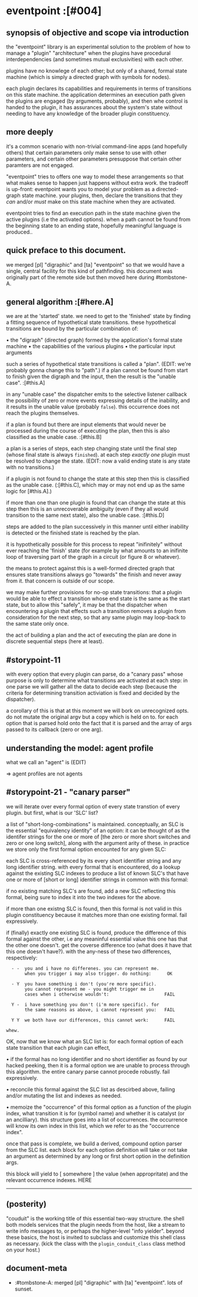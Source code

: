# eventpoint :[#004]

## synopsis of objective and scope via introduction

the "eventpoint" library is an experimental solution to the problem of
how to manage a "plugin" "architecture" when the plugins have procedural
interdependencies (and sometimes mutual exclusivities) with each other.

plugins have no knowlege of each other; but only of a shared, formal
state machine (which is simply a directed graph with symbols for nodes).

each plugin declares its capabilities and requirements in terms of
transitions on this state machine. the application determines an execution
path given the plugins are engaged (by arguments, probably), and then whe
control is handed to the plugin, it has assurances about the system's state
without needing to have any knowledge of the broader plugin constituency.




## more deeply

it's a common scenario with non-trivial command-line apps (and hopefully
others) that certain parameters only make sense to use with other
parameters, and certain other parameters presuppose that certain other
paramters are not engaged.

"eventpoint" tries to offers one way to model these arrangements so that
what makes sense to happen just happens without extra work. the tradeoff
is up-front: eventpoint wants you to model your problem as a directed-
graph state machine. your plugins, then, declare the transitions that
they *can* and/or *must* make on this state machine when they are
activated.

eventpoint tries to find an execution path in the state machine given
the active plugins (i.e the activated options). when a path cannot be
found from the beginning state to an ending state, hopefully meaningful
language is produced..




## quick preface to this document.

we merged [pl] "digraphic" and [ta] "eventpoint" so that we would have
a single, central facility for this kind of pathfinding. this document
was originally part of the remote side but then moved here during
 #tombstone-A.




## general algorithm :[#here.A]

we are at the 'started' state. we need to get to the 'finished'
state by finding a fitting sequence of hypothetical state
transitions. these hypothetical transitions are bound by the
particular combination of:

  • the "digraph" (directed graph) formed by the application's
    formal state machine
  • the capabilities of the various plugins
  • the particular input arguments

such a series of hypothetical state transitions is called a
"plan". (EDIT: we're probably gonna change this to "path".)
if a plan cannot be found from start to finish given
the digraph and the input, then the result is the "unable
case". :[#this.A]

in any "unable case" the dispatcher emits to the selective
listener callback the possibility of zero or more events
expressing details of the inability, and it results in the
unable value (probably `false`). this occurrence does not
reach the plugins themselves.

if a plan *is* found but there are input elements that would
never be processed during the course of executing the plan,
then this is also classified as the unable case. :[#this.B]

a plan is a series of steps, each step changing state until the
final step (whose final state is always `finished`). at each
step *exactly one* plugin must be resolved to change the state.
(EDIT: now a valid ending state is any state with no transitions.)

if a plugin is not found to change the state at this step then
this is classified as the unable case. (:[#this.C], which may
or may not end up as the same logic for [#this.A].)

if more than one than one plugin is found that can change the
state at this step then this is an unrecoverable ambiguity (even
if they all would transition to the same next state), also the
unable case. :[#this.D]

steps are added to the plan successively in this manner until
either inability is detected or the finished state is reached
by the plan.

it is hypothetically possible for this process to repeat
"inifinitely" without ever reaching the 'finish' state (for
example by what amounts to an inifinite loop of traversing
part of the graph in a circuit (or figure 8 or whatever).

the means to protect against this is a well-formed directed graph
that ensures state transitions always go "towards" the finish
and never away from it. that concern is outside of our scope.

we may make further provisions for no-op state transitions:
that a plugin would be able to effect a transition whose end
state is the same as the start state, but to allow this "safely",
it may be that the dispatcher when encountering a plugin that
effects such a transition removes a plugin from consideration
for the next step, so that any same plugin may loop-back to the
same state only once.

the act of building a plan and the act of executing the plan are
done in discrete sequential steps (here at least).




## #storypoint-11

with every option that every plugin can parse, do a "canary pass"
whose purpose is only to determine what transitions are activated
at each step: in one parse we will gather all the data to decide
each step (because the criteria for determining transition activiation
is fixed and decided by the dispatcher).

a corollary of this is that at this moment we will bork on
unrecognized opts. do not mutate the original argv but a copy which
is held on to. for each option that is parsed hold onto the fact that
it is parsed and the array of args passed to its callback (zero or
one arg).




## understanding the model: agent profile

what we call an "agent" is (EDIT)

=> agent profiles are not agents




## #storypoint-21 - "canary parser"

we will iterate over every formal option of every state transtion of
every plugin. but first, what is our 'SLC' list?

a list of "short-long-combinations" is maintained. conceptually, an
SLC is the essential "equivalency identity" of an option: it can be
thought of as the identifer strings for the one or more of [the zero
or more short switches and zero or one long switch], along with
the argument arity of these. in practice we store only the first
formal option encounted for any given SLC:

each SLC is cross-referenced by its every short identifier string
and any long identifier string. with every formal that is encountered,
do a lookup against the existing SLC indexes to produce a list of known
SLC's that have one or more of [short or long] identifier strings
in common with this formal:

if no existing matching SLC's are found, add a new SLC reflecting
this formal, being sure to index it into the two indexes for the above.

if more than one existng SLC is found, then this formal is not valid
in this plugin constituency because it matches more than one
existing formal. fail expressively.

if (finally) exactly one existing SLC is found, produce the difference
of this formal against the other, i.e any meaninful essential value this
one has that the other one doesn't. get the coverse difference
too (what does it have that this one doesn't have?). with the
any-ness of these two differences, respectively:

      - -  you and i have no differenes. you can represent me.
           when you trigger i may also trigger. do nothing:      OK

      - Y  you have something i don't (you're more specific).
           you cannot represent me - you might trigger me in
           cases when i otherwise wouldn't:                     FAIL

      Y -  i have something you don't (i'm more specific). for
           the same reasons as above, i cannot represent you:   FAIL

      Y Y  we both have our differences, this cannot work:      FAIL

    whew.

OK, now that we know what an SLC list is: for each formal option of each
state transition that each plugin can effect,

  • if the formal has no long identifier and no short identifier as found
    by our hacked peeking, then it is a formal option we are unable to
    process through this algorithm. the entire canary parse cannot procede
    robustly. fail expressively.

  • reconcile this formal against the SLC list as descirbed above,
    failing and/or mutating the list and indexes as needed.

  • memoize the "occurrence" of this formal option as a function of
    the plugin index, what transition it is for (symbol name) and whether
    it is catalyst (or an ancilliary). this structure goes into a list
    of occurrences. the occurrence will know its own index in this list,
    which we refer to as the "occurrence index".

once that pass is complete, we build a derived, compound option parser
from the SLC list. each block for each option definition will take or
not take an argument as determined by any long or first short option in
the definition args.

this block will yield to [ somewhere ] the value (when appropritate) and
the relevant occurrence indexes. HERE





------------------------------------------------------------------------------

## (posterity)

"couduit" is the working title of this essential two-way structure. the
shell both models services that the plugin needs from the host, like a
stream to write info messages to, or perhaps the higher-level "info yielder".
beyond these basics, the host is invited to subclass and customize this shell
class as necessary. (kick the class with the `plugin_conduit_class` class
method on your host.)



## document-meta

  - :#tombstone-A: merged [pl] "digraphic" with [ta] "eventpoint". lots of sunset.

